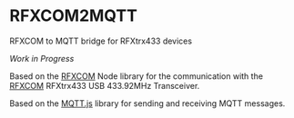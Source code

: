 # RFXCOM2MQTT
RFXCOM to MQTT bridge for RFXtrx433 devices

*Work in Progress*


Based on the [RFXCOM](https://github.com/rfxcom/node-rfxcom) Node library for the communication with the [RFXCOM](http://www.rfxcom.com) RFXtrx433 USB 433.92MHz Transceiver.

Based on the [MQTT.js](https://github.com/mqttjs/MQTT.js) library for sending and receiving MQTT messages.
